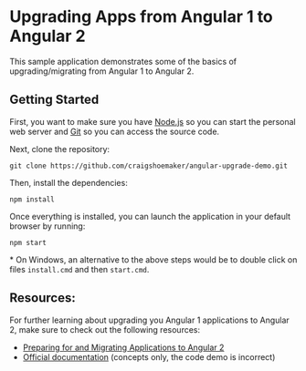 ﻿# Upgrading Apps from Angular 1 to Angular 2

This sample application demonstrates some of the basics of upgrading/migrating from Angular 1 to Angular 2.

## Getting Started

First, you want to make sure you have [Node.js](http://nodejs.org) so you can start the personal web server and [Git](https://git-scm.com/) so you can access the source code. 

Next, clone the repository:

    git clone https://github.com/craigshoemaker/angular-upgrade-demo.git

Then, install the dependencies:

    npm install

Once everything is installed, you can launch the application in your default browser by running:

    npm start

\* On Windows, an alternative to the above steps would be to double click on files `install.cmd` and then `start.cmd`.

## Resources:

For further learning about upgrading you Angular 1 applications to Angular 2, make sure to check out the following resources:

- [Preparing for and Migrating Applications to Angular 2](https://www.pluralsight.com/courses/migrating-applications-angular-2)
- [Official documentation](https://angular.io/docs/ts/latest/guide/upgrade.html) (concepts only, the code demo is incorrect)